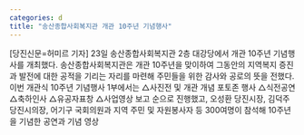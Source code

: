 ```yaml
---
categories: d
title: "송산종합사회복지관 개관 10주년 기념행사"
---
```

[당진신문=허미르 기자] 23일 송산종합사회복지관 2층 대강당에서 개관 10주년 기념행사를 개최했다. 송산종합사회복지관은 개관 10주년을 맞이하여 그동안의 지역복지 증진과 발전에 대한 공적을 기리는 자리를 마련해 주민들을 위한 감사와 공로의 뜻을 전했다.이번 개관식 10주년 기념행사 1부에서는 △사진전 및 개관 개념 포토존 행사 △식전공연 △축하인사 △유공자표창 △사업영상 보고 순으로 진행했고, 오성환 당진시장, 김덕주 당진시의장, 어기구 국회의원과 지역 주민 및 자원봉사자 등 300여명이 참석해 10주년을 기념한 공연과 기념 영상